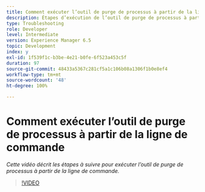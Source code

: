 ```yaml
---
title: Comment exécuter l’outil de purge de processus à partir de la ligne de commande
description: Étapes d’exécution de l’outil de purge de processus à partir de la ligne de commande pour supprimer des enregistrements du tableau Gestionnaire de tâches
type: Troubleshooting
role: Developer
level: Intermediate
version: Experience Manager 6.5
topic: Development
index: y
exl-id: 1f539f1c-b3be-4e21-b0fe-6f523a453c5f
duration: 97
source-git-commit: 48433a5367c281cf5a1c106b08a1306f1b0e8ef4
workflow-type: tm+mt
source-wordcount: '48'
ht-degree: 100%

---
```


# Comment exécuter l’outil de purge de processus à partir de la ligne de commande

*Cette vidéo décrit les étapes à suivre pour exécuter l’outil de purge de processus à partir de la ligne de commande.*

>[!VIDEO](https://video.tv.adobe.com/v/335508?quality=12&learn=on)
